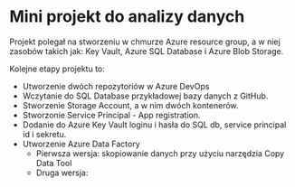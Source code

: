 # Mini projekt do analizy danych
Projekt polegał na stworzeniu w chmurze Azure resource group, a w niej zasobów takich jak: Key Vault, Azure SQL Database i Azure Blob Storage.

Kolejne etapy projektu to:
- Utworzenie dwóch repozytoriów w Azure DevOps
- Wczytanie do SQL Database przykładowej bazy danych z GitHub.
- Stworzenie Storage Account, a w nim dwóch kontenerów.
- Stworzonie Service Principal - App registration.
- Dodanie do Azure Key Vault loginu i hasła do SQL db, service principal id i sekretu.
- Utworzenie Azure Data Factory
   - Pierwsza wersja: skopiowanie danych przy użyciu narzędzia Copy Data Tool
   - Druga wersja: 

